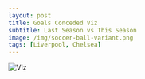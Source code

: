 ```yaml
---
layout: post
title: Goals Conceded Viz
subtitle: Last Season vs This Season
image: /img/soccer-ball-variant.png
tags: [Liverpool, Chelsea]
---
```


![Viz](/img/plots/last_goals_con_this_goals_con.png)